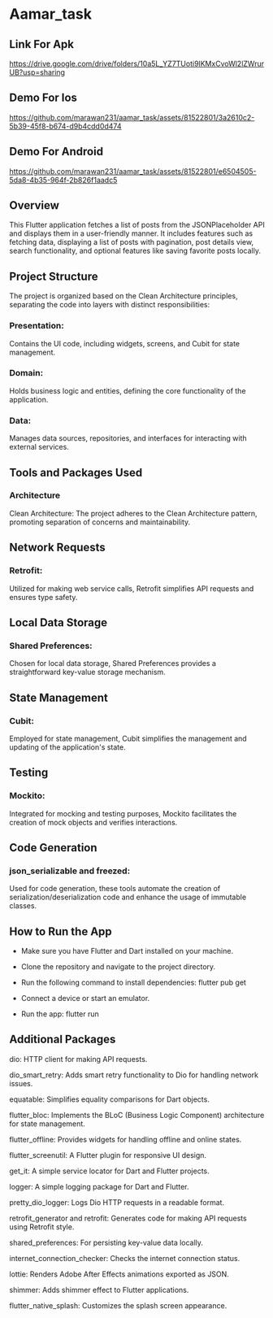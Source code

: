 # Aamar_task


## Link For Apk 
https://drive.google.com/drive/folders/10a5L_YZ7TUoti9lKMxCvoWl2lZWrurUB?usp=sharing
## Demo For Ios 

https://github.com/marawan231/aamar_task/assets/81522801/3a2610c2-5b39-45f8-b674-d9b4cdd0d474

## Demo For Android 
https://github.com/marawan231/aamar_task/assets/81522801/e6504505-5da8-4b35-964f-2b826f1aadc5




## Overview
This Flutter application fetches a list of posts from the JSONPlaceholder API and displays them in a user-friendly manner. It includes features such as fetching data, displaying a list of posts with pagination, post details view, search functionality, and optional features like saving favorite posts locally.

## Project Structure
The project is organized based on the Clean Architecture principles, separating the code into layers with distinct responsibilities:

### Presentation:
Contains the UI code, including widgets, screens, and Cubit for state management.

### Domain:

Holds business logic and entities, defining the core functionality of the application.

### Data:
Manages data sources, repositories, and interfaces for interacting with external services.

## Tools and Packages Used
### Architecture
Clean Architecture: The project adheres to the Clean Architecture pattern, promoting separation of concerns and maintainability.
## Network Requests
### Retrofit:
Utilized for making web service calls, Retrofit simplifies API requests and ensures type safety.
## Local Data Storage
### Shared Preferences:
Chosen for local data storage, Shared Preferences provides a straightforward key-value storage mechanism.
## State Management
### Cubit:
Employed for state management, Cubit simplifies the management and updating of the application's state.
## Testing
### Mockito:
Integrated for mocking and testing purposes, Mockito facilitates the creation of mock objects and verifies interactions.
## Code Generation
### json_serializable and freezed: 
Used for code generation, these tools automate the creation of serialization/deserialization code and enhance the usage of immutable classes.

## How to Run the App
- Make sure you have Flutter and Dart installed on your machine.

- Clone the repository and navigate to the project directory.

- Run the following command to install dependencies:
  flutter pub get



- Connect a device or start an emulator.
- Run the app:
 flutter run




## Additional Packages
dio: HTTP client for making API requests.

dio_smart_retry: Adds smart retry functionality to Dio for handling network issues.

equatable: Simplifies equality comparisons for Dart objects.

flutter_bloc: Implements the BLoC (Business Logic Component) architecture for state management.

flutter_offline: Provides widgets for handling offline and online states.

flutter_screenutil: A Flutter plugin for responsive UI design.

get_it: A simple service locator for Dart and Flutter projects.

logger: A simple logging package for Dart and Flutter.

pretty_dio_logger: Logs Dio HTTP requests in a readable format.

retrofit_generator and retrofit: Generates code for making API requests using Retrofit style.

shared_preferences: For persisting key-value data locally.

internet_connection_checker: Checks the internet connection status.

lottie: Renders Adobe After Effects animations exported as JSON.

shimmer: Adds shimmer effect to Flutter applications.

flutter_native_splash: Customizes the splash screen appearance.





